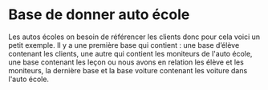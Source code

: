 ﻿
# Base de donner auto école
Les autos écoles on besoin de référencer les clients donc pour cela voici un petit exemple. Il y a une première base qui contient : une base d’élève contenant les clients, une autre qui contient les moniteurs de l'auto école,  une base contenant les leçon ou nous avons en relation les élève et les moniteurs, la dernière base et la base voiture contenant les voiture dans l'auto école. 



